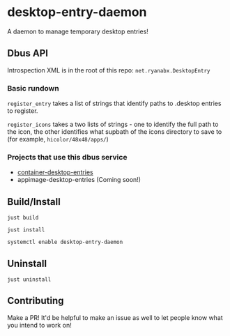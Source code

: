 # desktop-entry-daemon

A daemon to manage temporary desktop entries!

## Dbus API

Introspection XML is in the root of this repo: `net.ryanabx.DesktopEntry`

### Basic rundown

`register_entry` takes a list of strings that identify paths to .desktop entries to register.

`register_icons` takes a two lists of strings - one to identify the full path to the icon, the other identifies what supbath of the icons directory to save to (for example, `hicolor/48x48/apps/`)

### Projects that use this dbus service

* [container-desktop-entries](https://github.com/ryanabx/container-desktop-entries)
* appimage-desktop-entries (Coming soon!)

## Build/Install

`just build`

`just install`

`systemctl enable desktop-entry-daemon`

## Uninstall

`just uninstall`

## Contributing

Make a PR! It'd be helpful to make an issue as well to let people know what you intend to work on!

